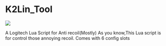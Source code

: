 # K2Lin_Tool
![](https://img.shields.io/badge/<WORD_ON_LEFT>-<WORD_ON_RIGHT>-informational?style=flat&logo=<LOGO_NAME>&logoColor=white&color=2bbc8a)

A Logitech Lua Script for Anti recoil(Mostly)
As you know,This Lua script is for control those annoying recoil.
Comes with 6 config slots
